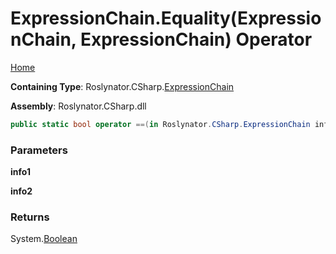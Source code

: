# ExpressionChain\.Equality\(ExpressionChain, ExpressionChain\) Operator

[Home](../../../../README.md)

**Containing Type**: Roslynator\.CSharp\.[ExpressionChain](../README.md)

**Assembly**: Roslynator\.CSharp\.dll

```csharp
public static bool operator ==(in Roslynator.CSharp.ExpressionChain info1, in Roslynator.CSharp.ExpressionChain info2)
```

### Parameters

**info1**

**info2**

### Returns

System\.[Boolean](https://docs.microsoft.com/en-us/dotnet/api/system.boolean)

